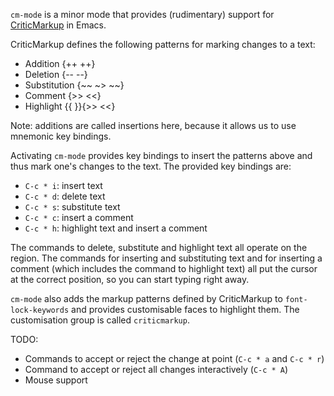 `cm-mode` is a minor mode that provides (rudimentary) support for
[CriticMarkup](http://criticmarkup.com/) in Emacs.

CriticMarkup defines the following patterns for marking changes to a text:

- Addition {++ ++}
- Deletion {-- --}
- Substitution {~~ ~> ~~}
- Comment {>> <<}
- Highlight {{ }}{>> <<}

Note: additions are called insertions here, because it allows us to use mnemonic key bindings.

Activating `cm-mode` provides key bindings to insert the patterns above and thus mark one's changes to the text. The provided key bindings are:

- `C-c * i`: insert text
- `C-c * d`: delete text
- `C-c * s`: substitute text
- `C-c * c`: insert a comment
- `C-c * h`: highlight text and insert a comment

The commands to delete, substitute and highlight text all operate on the region. The commands for inserting and substituting text and for inserting a comment (which includes the command to highlight text) all put the cursor at the correct position, so you can start typing right away.

`cm-mode` also adds the markup patterns defined by CriticMarkup to `font-lock-keywords` and provides customisable faces to highlight them. The customisation group is called `criticmarkup`.


TODO:

- Commands to accept or reject the change at point (`C-c * a` and `C-c * r`)
- Command to accept or reject all changes interactively (`C-c * A`)
- Mouse support
